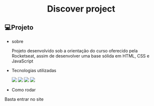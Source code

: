 <h1 align='center'> Discover project </h1>

## 💻Projeto
- sobre
  <p> Projeto desenvolvido sob a orientação do curso oferecido pela Rocketseat, assim de desenvolver uma base sólida em HTML, CSS e JavaScript </p>
- Tecnologias utilizadas
  <div>  
    <img src="https://img.shields.io/badge/-HTML-0D1117?style=for-the-badge&logo=HTML5&logoColor=&labelColor=0D1117"/>
   	<img src="https://img.shields.io/badge/-CSS-0D1117?style=for-the-badge&logo=CSS3&logoColor=1572B6&labelColor=0D1117"/>
	  <img src="https://img.shields.io/badge/-JavaScript-0D1117?style=for-the-badge&logo=JavaScript&logoColor=&labelColor=0D1117"/>
    <img src="https://img.shields.io/badge/-Figma-0D1117?style=for-the-badge&logo=figma&logoColor=1572B6&labelColor=0D1117"/>
  </div>
  
-  Como rodar
  <p>Basta entrar no site</p>
